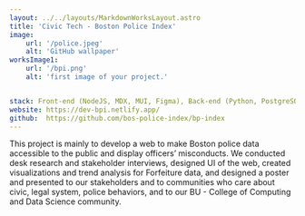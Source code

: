 ```yaml
---
layout: ../../layouts/MarkdownWorksLayout.astro
title: 'Civic Tech - Boston Police Index'
image:
    url: '/police.jpeg'
    alt: 'GitHub wallpaper'
worksImage1:
    url: '/bpi.png'
    alt: 'first image of your project.'


stack: Front-end (NodeJS, MDX, MUI, Figma), Back-end (Python, PostgreSQL), Teamwork (Trello)
website: https://dev-bpi.netlify.app/ 
github:  https://github.com/bos-police-index/bp-index
---
```


This project is mainly to develop a web to make Boston police data accessible to the public and display officers’ misconducts.
We conducted desk research and stakeholder interviews, designed UI of the web, created visualizations and
trend analysis for Forfeiture data, and designed a poster and presented to our stakeholders and to communities who care about civic, legal system, police behaviors, and to our BU - College of Computing and Data Science community.
